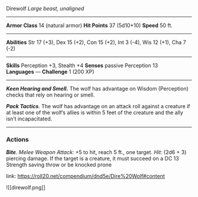 Direwolf
_Large beast, unaligned_

---

**Armor Class** 14 (natural armor)
**Hit Points** 37 (5d10+10)
**Speed** 50 ft.

---

**Abilities** Str 17 (+3), Dex 15 (+2), Con 15 (+2), Int 3 (-4), Wis 12 (+1), Cha 7 (-2)

---

**Skills** Perception +3, Stealth +4
**Senses** passive Perception 13
**Languages** —
**Challenge** 1 (200 XP)

---

**_Keen Hearing and Smell._** The wolf has advantage on Wisdom (Perception) checks that rely on hearing or smell.

_**Pack Tactics**_. The wolf has advantage on an attack roll against a creature if at least one of the wolf’s allies is within 5 feet of the creature and the ally isn’t incapacitated.

---

### Actions

_**Bite**_. _Melee Weapon Attack:_ +5 to hit, reach 5 ft., one target. _Hit:_ (2d6 + 3) piercing damage. If the target is a creature, it must succeed on a DC 13 Strength saving throw or be knocked prone

link: https://roll20.net/compendium/dnd5e/Dire%20Wolf#content

![[direwolf.png]]